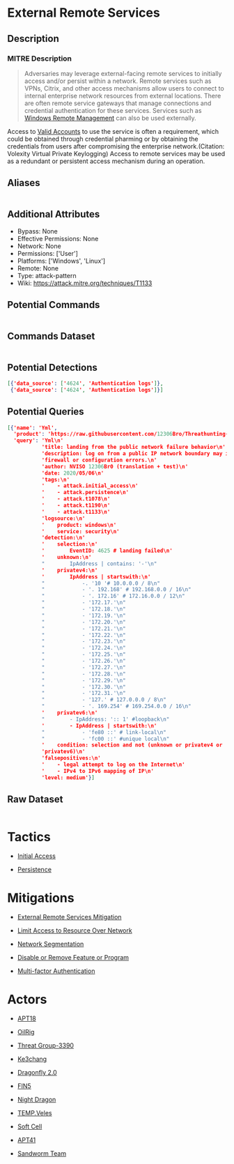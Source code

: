 
# External Remote Services

## Description

### MITRE Description

> Adversaries may leverage external-facing remote services to initially access and/or persist within a network. Remote services such as VPNs, Citrix, and other access mechanisms allow users to connect to internal enterprise network resources from external locations. There are often remote service gateways that manage connections and credential authentication for these services. Services such as [Windows Remote Management](https://attack.mitre.org/techniques/T1021/006) can also be used externally.

Access to [Valid Accounts](https://attack.mitre.org/techniques/T1078) to use the service is often a requirement, which could be obtained through credential pharming or by obtaining the credentials from users after compromising the enterprise network.(Citation: Volexity Virtual Private Keylogging) Access to remote services may be used as a redundant or persistent access mechanism during an operation.

## Aliases

```

```

## Additional Attributes

* Bypass: None
* Effective Permissions: None
* Network: None
* Permissions: ['User']
* Platforms: ['Windows', 'Linux']
* Remote: None
* Type: attack-pattern
* Wiki: https://attack.mitre.org/techniques/T1133

## Potential Commands

```

```

## Commands Dataset

```

```

## Potential Detections

```json
[{'data_source': ['4624', 'Authentication logs']},
 {'data_source': ['4624', 'Authentication logs']}]
```

## Potential Queries

```json
[{'name': 'Yml',
  'product': 'https://raw.githubusercontent.com/12306Bro/Threathunting-book/master/{}',
  'query': 'Yml\n'
           'title: landing from the public network failure behavior\n'
           'description: log on from a public IP network boundary may indicate '
           'firewall or configuration errors.\n'
           'author: NVISO 12306Br0 (translation + test)\n'
           'date: 2020/05/06\n'
           'tags:\n'
           '    - attack.initial_access\n'
           '    - attack.persistence\n'
           '    - attack.t1078\n'
           '    - attack.t1190\n'
           '    - attack.t1133\n'
           'logsource:\n'
           '    product: windows\n'
           '    service: security\n'
           'detection:\n'
           '    selection:\n'
           '        EventID: 4625 # landing failed\n'
           '    unknown:\n'
           "        IpAddress | contains: '-'\n"
           '    privatev4:\n'
           '        IpAddress | startswith:\n'
           "            -. '10 '# 10.0.0.0 / 8\n"
           "            - '. 192.168' # 192.168.0.0 / 16\n"
           "            - '. 172.16' # 172.16.0.0 / 12\n"
           "            - '172.17.'\n"
           "            - '172.18.'\n"
           "            - '172.19.'\n"
           "            - '172.20.'\n"
           "            - '172.21.'\n"
           "            - '172.22.'\n"
           "            - '172.23.'\n"
           "            - '172.24.'\n"
           "            - '172.25.'\n"
           "            - '172.26.'\n"
           "            - '172.27.'\n"
           "            - '172.28.'\n"
           "            - '172.29.'\n"
           "            - '172.30.'\n"
           "            - '172.31.'\n"
           "            - '127.' # 127.0.0.0 / 8\n"
           "            - '. 169.254' # 169.254.0.0 / 16\n"
           '    privatev6:\n'
           "        - IpAddress: ':: 1' #loopback\n"
           '        - IpAddress | startswith:\n'
           "            - 'fe80 ::' # link-local\n"
           "            - 'fc00 ::' #unique local\n"
           '    condition: selection and not (unknown or privatev4 or '
           'privatev6)\n'
           'falsepositives:\n'
           '    - legal attempt to log on the Internet\n'
           '    - IPv4 to IPv6 mapping of IP\n'
           'level: medium'}]
```

## Raw Dataset

```json

```

# Tactics


* [Initial Access](../tactics/Initial-Access.md)

* [Persistence](../tactics/Persistence.md)
    

# Mitigations


* [External Remote Services Mitigation](../mitigations/External-Remote-Services-Mitigation.md)

* [Limit Access to Resource Over Network](../mitigations/Limit-Access-to-Resource-Over-Network.md)
    
* [Network Segmentation](../mitigations/Network-Segmentation.md)
    
* [Disable or Remove Feature or Program](../mitigations/Disable-or-Remove-Feature-or-Program.md)
    
* [Multi-factor Authentication](../mitigations/Multi-factor-Authentication.md)
    

# Actors


* [APT18](../actors/APT18.md)

* [OilRig](../actors/OilRig.md)
    
* [Threat Group-3390](../actors/Threat-Group-3390.md)
    
* [Ke3chang](../actors/Ke3chang.md)
    
* [Dragonfly 2.0](../actors/Dragonfly-2.0.md)
    
* [FIN5](../actors/FIN5.md)
    
* [Night Dragon](../actors/Night-Dragon.md)
    
* [TEMP.Veles](../actors/TEMP.Veles.md)
    
* [Soft Cell](../actors/Soft-Cell.md)
    
* [APT41](../actors/APT41.md)
    
* [Sandworm Team](../actors/Sandworm-Team.md)
    
